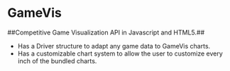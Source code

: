 GameVis
=======

##Competitive Game Visualization API in Javascript and HTML5.##

* Has a Driver structure to adapt any game data to GameVis charts.
* Has a customizable chart system to allow the user to customize every inch of
the bundled charts.
